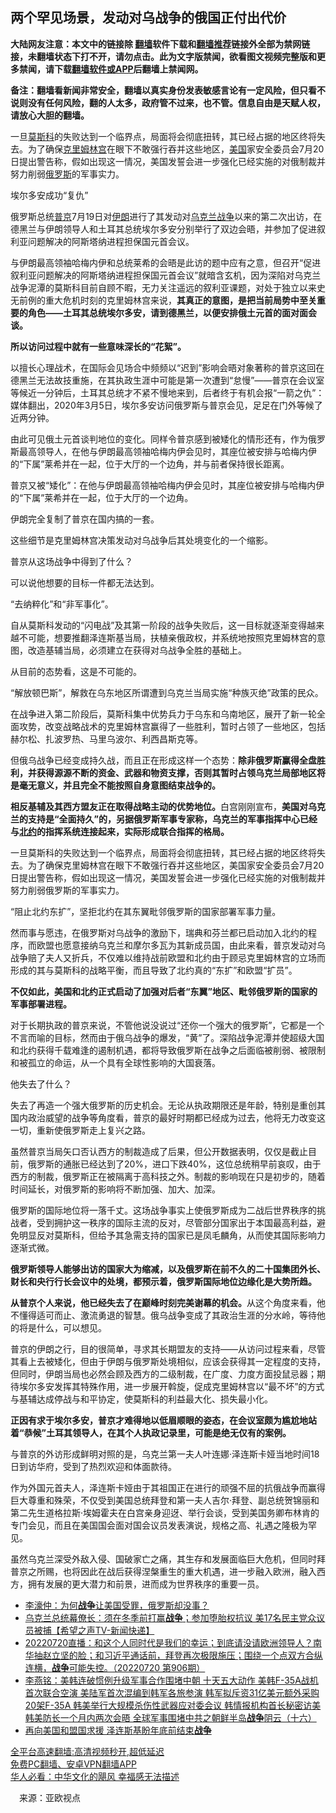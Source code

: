  <!-- 面包屑导航 --> <h2>两个罕见场景，发动对乌战争的俄国正付出代价</h2> <p class="notice"><b>大陆网友注意：本文中的链接除 <a href="https://github.com/bannedbook/fanqiang" >翻墙</a>软件下载和<a href="https://github.com/killgcd/justmysocks/blob/master/README.md">翻墙推荐</a>链接外全部为禁网链接，未翻墙状态下打不开，请勿点击。此为文字版禁闻，欲看图文视频完整版和更多禁闻，请下载<a href="https://github.com/bannedbook/fanqiang">翻墙软件或APP</a>后翻墙上禁闻网。</p><p>备注：翻墙看新闻非常安全，翻墙以真实身份发表敏感言论有一定风险，但只看不说则没有任何风险，翻的人太多，政府管不过来，也不管。信息自由是天赋人权，请放心大胆的翻墙。</b></p>  <div class="entry"> <p id="summary">一旦<a href="https://www.bannedbook.org/bnews/tag/%e8%8e%ab%e6%96%af%e7%a7%91/" class="st_tag internal_tag" rel="tag" title="标签 莫斯科 下的日志">莫斯科</a>的失败达到一个临界点，局面将会彻底扭转，其已经占据的地区终将失去。为了确保<span class='wp_keywordlink'><a href="https://www.bannedbook.org/forum2/topic1172.html" title="克里姆林宫秘史——斯大林情妇的回忆" target="_blank">克里姆林宫</a></span>在眼下不敢强行吞并这些地区，<a href="https://www.bannedbook.org/bnews/tag/%e7%be%8e%e5%9b%bd/" class="st_tag internal_tag" rel="tag" title="标签 美国 下的日志">美国</a>家安全委员会7月20日提出警告称，假如出现这一情况，美国发誓会进一步强化已经实施的对俄制裁并努力削弱<a href="https://www.bannedbook.org/bnews/tag/%e4%bf%84%e7%bd%97%e6%96%af/" class="st_tag internal_tag" rel="tag" title="标签 俄罗斯 下的日志">俄罗斯</a>的军事实力。</p> <p>埃尔多安成功“复仇”</p> <p>俄罗斯总统<a href="https://www.bannedbook.org/bnews/tag/%e6%99%ae%e4%ba%ac/" class="st_tag internal_tag" rel="tag" title="标签 普京 下的日志">普京</a>7月19日对<a href="https://www.bannedbook.org/bnews/tag/%e4%bc%8a%e6%9c%97/" class="st_tag internal_tag" rel="tag" title="标签 伊朗 下的日志">伊朗</a>进行了其发动对<a href="https://www.bannedbook.org/bnews/tag/%e4%b9%8c%e5%85%8b%e5%85%b0/" class="st_tag internal_tag" rel="tag" title="标签 乌克兰 下的日志">乌克兰</a><a href="https://www.bannedbook.org/bnews/tag/%E6%88%98%E4%BA%89/" class="st_tag internal_tag" rel="tag" title="标签 战争 下的日志">战争</a>以来的第二次出访，在德黑兰与伊朗领导人和土耳其总统埃尔多安分别举行了双边会晤，并参加了促进叙利亚问题解决的阿斯塔纳进程担保国元首会议。</p> <p>与伊朗最高领袖哈梅内伊和总统莱希的会晤是此访的题中应有之意，但召开“促进叙利亚问题解决的阿斯塔纳进程担保国元首会议”就暗含玄机，因为深陷对乌克兰战争泥潭的莫斯科目前自顾不暇，无力关注遥远的叙利亚课题，对处于独立以来史无前例的重大危机时刻的克里姆林宫来说，<strong>其真正的意图，是把当前局势中至关重要的角色——土耳其总统埃尔多安，请到德黑兰，以便安排俄土元首的面对面会谈。</strong></p> <p><strong>所以访问过程中就有一些意味深长的“花絮”。</strong></p> <p>以擅长心理战术，在国际会见场合中频频以“迟到”影响会晤对象著称的普京这回在德黑兰无法故技重施，在其执政生涯中可能是第一次遭到“怠慢”——普京在会议室等候近一分钟后，土耳其总统才不紧不慢地来到，后者终于有机会报“一箭之仇”：媒体翻出，2020年3月5日，埃尔多安访问俄罗斯与普京会见，足足在门外等候了近两分钟。</p> <p>由此可见俄土元首谈判地位的变化。同样令普京感到被矮化的情形还有，作为俄罗斯最高领导人，在他与伊朗最高领袖哈梅内伊会见时，其座位被安排与哈梅内伊的“下属”莱希并在一起，位于大厅的一个边角，并与前者保持很长距离。</p> <p>普京又被“矮化”：在他与伊朗最高领袖哈梅内伊会见时，其座位被安排与哈梅内伊的“下属”莱希并在一起，位于大厅的一个边角。</p> <p>伊朗完全复制了普京在国内搞的一套。</p>  <p>这些细节是克里姆林宫决策发动对乌战争后其处境变化的一个缩影。</p> <p>普京从这场战争中得到了什么？</p> <p>可以说他想要的目标一件都无法达到。</p> <p>“去纳粹化”和“非军事化”。</p> <p>自从莫斯科发动的“闪电战”及其第一阶段的战争失败后，这一目标就逐渐变得越来越不可能，想要推翻泽连斯基当局，扶植亲俄政权，并系统地按照克里姆林宫的意图，改造基辅当局，必须建立在获得对乌战争全胜的基础上。</p> <p>从目前的态势看，这是不可能的。</p> <p>“解放顿巴斯”，解救在乌东地区所谓遭到乌克兰当局实施“种族灭绝”政策的民众。</p> <p>在战争进入第二阶段后，莫斯科集中优势兵力于乌东和乌南地区，展开了新一轮全面攻势，改变战略战术的克里姆林宫赢得了一些胜利，暂时占领了一些地区，包括赫尔松、扎波罗热、马里乌波尔、利西昌斯克等。</p> <p>但俄乌战争已经变成持久战，而且正在形成这样一个态势：<strong>除非俄罗斯赢得全盘胜利，并获得源源不断的资金、武器和物资支撑，否则其暂时占领乌克兰局部地区将是毫无意义，并且完全不能按照自身意图结束战争的。</strong></p>  <p><strong>相反基辅及其西方盟友正在取得战略主动的优势地位。</strong>白宫刚刚宣布，<strong>美国对乌克兰的支持是“全面持久”的，另据俄罗斯军事专家称，乌克兰的军事指挥中心已经与<a href="https://www.bannedbook.org/bnews/tag/%e5%8c%97%e7%ba%a6/" class="st_tag internal_tag" rel="tag" title="标签 北约 下的日志">北约</a>的指挥系统连接起来，实际形成联合指挥的格局。</strong></p> <p>一旦莫斯科的失败达到一个临界点，局面将会彻底扭转，其已经占据的地区终将失去。为了确保克里姆林宫在眼下不敢强行吞并这些地区，美国家安全委员会7月20日提出警告称，假如出现这一情况，美国发誓会进一步强化已经实施的对俄制裁并努力削弱俄罗斯的军事实力。</p> <p>“阻止北约东扩”，坚拒北约在其东翼毗邻俄罗斯的国家部署军事力量。</p> <p>然而事与愿违，在俄罗斯对乌战争的激励下，瑞典和芬兰都已启动加入北约的程序，而欧盟也愿意接纳乌克兰和摩尔多瓦为其新成员国，由此来看，普京发动对乌战争赔了夫人又折兵，不仅难以维持战前欧盟和北约由于顾忌克里姆林宫的立场而形成的其与莫斯科的战略平衡，而且导致了北约真的“东扩”和欧盟“扩员”。</p> <p><strong>不仅如此，美国和北约正式启动了加强对后者“东翼”地区、毗邻俄罗斯的国家的军事部署进程。</strong></p> <p>对于长期执政的普京来说，不管他说没说过“还你一个强大的俄罗斯”，它都是一个不言而喻的目标，然而由于俄乌战争的爆发，“黄”了。深陷战争泥潭并使超级大国和北约获得千载难逢的遏制机遇，都将导致俄罗斯在战争之后面临被削弱、被限制和被孤立的命运，从一个具有全球性影响的大国衰落。</p> <p>他失去了什么？</p> <p>失去了再造一个强大俄罗斯的历史机会。无论从执政期限还是年龄，特别是重创其国内政治威望的战争等角度看，普京的最好时期都已经成为过去，他将无力改变这一切，重新使俄罗斯走上复兴之路。</p> <p>虽然普京当局矢口否认西方的制裁造成了后果，但公开数据表明，仅仅是截止目前，俄罗斯的通胀已经达到了20%，进口下跌40%，这位总统稍早前哀叹，由于西方的制裁，俄罗斯正在被隔离于高科技之外。制裁的影响现在只是初步的，随着时间延长，对俄罗斯的影响将不断加强、加大、加深。</p>  <p>俄罗斯的国际地位将一落千丈。这场战争事实上使俄罗斯成为二战后世界秩序的挑战者，受到拥护这一秩序的国际主流的反对，尽管部分国家出于本国最高利益，避免明显反对莫斯科，但给予其急需支持的国家已是凤毛麟角，从而使其国际影响力逐渐式微。</p> <p><strong>俄罗斯领导人能够出访的国家大为缩减，以及俄罗斯在前不久的二十国集团外长、财长和央行行长会议中的处境，都预示着，俄罗斯国际地位边缘化是大势所趋。</strong></p> <p><strong>从普京个人来说，他已经失去了在巅峰时刻完美谢幕的机会。</strong>从这个角度来看，他不懂得适可而止、激流勇退的智慧。俄乌战争变成了其政治生涯的分水岭，等待他的将是什么，可以想见。</p> <p>普京的伊朗之行，目的很简单，寻求其长期盟友的支持——从访问过程来看，尽管其看上去被矮化，但由于伊朗与俄罗斯处境相似，应该会获得其一定程度的支持，但同时，伊朗当局也必然会顾及西方的二级制裁，在广度、力度方面投鼠忌器；期待埃尔多安发挥其特殊作用，进一步展开斡旋，促成克里姆林宫以“最不坏”的方式与基辅达成停战与和平协定，使莫斯科的利益最大化、损失最小化。</p> <p><strong>正因有求于埃尔多安，普京才难得地以低眉顺眼的姿态，在会议室颇为尴尬地站着“恭候”土耳其领导人，在其个人执政记录里，可能是绝无仅有的案例。</strong></p> <p>与普京的外访形成鲜明对照的是，乌克兰第一夫人叶连娜·泽连斯卡娅当地时间18日到访华府，受到了热烈欢迎和体面款待。</p> <p>作为外国元首夫人，泽连斯卡娅由于其祖国正在进行的顽强不屈的抗俄战争而赢得巨大尊重和殊荣，不仅受到美国总统拜登和第一夫人吉尔·拜登、副总统贺锦丽和第二先生道格拉斯·埃姆霍夫在白宫亲身迎迓、举行会谈，受到美国务卿布林肯的专门会见，而且在美国国会面对国会议员发表演说，规格之高、礼遇之隆极为罕见。</p> <p>虽然乌克兰深受外敌入侵、国破家亡之痛，其生存和发展面临巨大危机，但同时拜普京之所赐，也将因此在战后获得涅槃重生的重大机遇，进一步融入欧洲，融入西方，拥有发展的更大潜力和前景，进而成为世界秩序的重要一员。</p> <div id="taboola-mid-1"></div>  <ul class='op-related-articles' title='相关阅读'> <li><a href='https://www.bannedbook.org/bnews/comments/20220721/1761139.html' target='_blank'>李濠仲：为何<b>战争</b>让美国受罪，俄罗斯却没事？</a></li> <li><a href='https://www.bannedbook.org/bnews/bannedvideo/20220720/1760877.html' target='_blank'>乌克兰总统幕僚长：须在冬季前打赢<b>战争</b>；参加堕胎权抗议 美17名民主党众议员被捕【希望之声TV-新闻快递】</a></li> <li><a href='https://www.bannedbook.org/bnews/bannedvideo/20220720/1760693.html' target='_blank'>20220720直播：和这个人同时代是我们的幸运；到底请没请欧洲领导人？南华抽赵立坚的脸；和习近平通话前，拜登再次极限施压；围绕一个点双方合纵连横，<b>战争</b>可能失控。（20220720 第906期）</a></li> <li><a href='https://www.bannedbook.org/bnews/comments/20220720/1760679.html' target='_blank'>李燕铭：美韩连破惯例升级军事合作围堵中朝 十天五大动作 美韩F-35A战机首次联合空演 美陆军首次混编到韩军各旅参演 韩军拟斥资31亿美元额外采购20架F-35A 韩美举行大规模杀伤性武器应对委会议 韩情报机构首长秘密访美 韩美防长一个月内两次会晤 全球军事围堵中共之朝鲜半岛<b>战争</b>阴云（十六）</a></li> <li><a href='https://www.bannedbook.org/bnews/comments/20220720/1760654.html' target='_blank'>再向美国和盟国求援 泽连斯基盼年底前结束<b>战争</b></a></li> </ul> <p class="texttj"> <a href="https://github.com/bannedbook/fanqiang/wiki/V2ray%E6%9C%BA%E5%9C%BA" target="_blank">全平台高速翻墙:高清视频秒开,超低延迟</a><br/> <a href="https://github.com/bannedbook/fanqiang/wiki/%E7%A6%81%E9%97%BB%E7%BD%91%E5%AE%89%E5%8D%93%E7%BF%BB%E5%A2%99%E6%96%B0%E9%97%BBAPP" target="_blank">免费PC翻墙、安卓VPN翻墙APP</a><br/> <a href="https://www.bannedbook.org/bnews/comments/20220220/1694796.html" target="_blank">华人必看：中华文化的飓风 幸福感无法描述</a> </p> <p class="src-info">　来源：亚欧视点 </p><a name='sharetosocial'></a>  <div style="margin-bottom:5px;padding-bottom:5px;clear:both"> <div id="archive-pix-1" class="banner-ads"> <!-- AuctionX Display platform tag START --> <div id="27602x728x90x621x_ADSLOT1" clicktrack="%%CLICK_URL_ESC%%"></div>  <!-- AuctionX Display platform tag END --> </div> <div id="archive-pix-2" class="banner-ads"> <!-- AuctionX Display platform tag START --> <div id="27556x300x250x621x_ADSLOT1" clicktrack="%%CLICK_URL_ESC%%" style="margin:0 auto;text-align:center"></div>  <!-- AuctionX Display platform tag END --> </div> </div>  <div id="archive-pix-1" class="banner-ads"> <!-- AuctionX Display platform tag START --> <div id="27603x728x90x621x_ADSLOT1" clicktrack="%%CLICK_URL_ESC%%"></div>  <!-- AuctionX Display platform tag END --> </div> </div><!--END ENTRY--> 